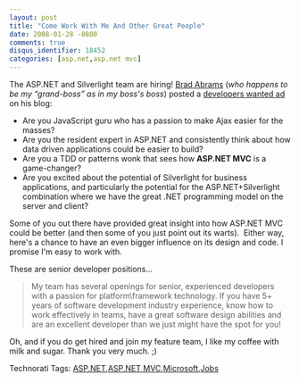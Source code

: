 ```yaml
---
layout: post
title: "Come Work With Me And Other Great People"
date: 2008-01-28 -0800
comments: true
disqus_identifier: 18452
categories: [asp.net,asp.net mvc]
---
```

The ASP.NET and Silverlight team are hiring! [Brad
Abrams](http://blogs.msdn.com/brada/ "Brad Abrams...") (*who happens to
be my “grand-boss” as in my boss's boss*) posted a [developers wanted
ad](http://blogs.msdn.com/brada/archive/2008/01/28/senior-developers-for-asp-net-and-silverlight-wanted.aspx "Developers for ASP.NET and Silverlight")
on his blog:

-   Are you JavaScript guru who has a passion to make Ajax easier for
    the masses?
-   Are you the resident expert in ASP.NET and consistently think about
    how data driven applications could be easier to build?
-   Are you a TDD or patterns wonk that sees how **ASP.NET MVC** is a
    game-changer?
-   Are you excited about the potential of Silverlight for business
    applications, and particularly the potential for the
    ASP.NET+Silverlight combination where we have the great .NET
    programming model on the server and client?

Some of you out there have provided great insight into how ASP.NET MVC
could be better (and then some of you just point out its warts).  Either
way, here's a chance to have an even bigger influence on its design and
code. I promise I'm easy to work with.

These are senior developer positions...

> My team has several openings for senior, experienced developers with a
> passion for platform\\framework technology. If you have 5+ years of
> software development industry experience, know how to work effectively
> in teams, have a great software design abilities and are an excellent
> developer than we just might have the spot for you!

Oh, and if you do get hired and join my feature team, I like my coffee
with milk and sugar. Thank you very much. ;)

Technorati Tags: [ASP.NET](http://technorati.com/tags/ASP.NET),[ASP.NET
MVC](http://technorati.com/tags/aspnetmvc),[Microsoft](http://technorati.com/tags/Microsoft),[Jobs](http://technorati.com/tags/Jobs)

